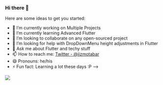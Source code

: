 ### Hi there 👋



Here are some ideas to get you started:

- 🔭 I’m currently working on Multiple Projects
- 🌱 I’m currently learning Advanced Flutter
- 👯 I’m looking to collaborate on any open-sourced project
- 🤔 I’m looking for help with DropDownMenu height adjustments in Flutter
- 💬 Ask me about Flutter and techy stuff
- 📫 How to reach me: [Twitter - @iizmotabar](twitter.com/iizmotabar)
- 😄 Pronouns: he/his
- ⚡ Fun fact: Learning a lot these days :P
-->


<img src="https://github-readme-stats.vercel.app/api?username=iizmotabar&&show_icons=true&title_color=ffffff&icon_color=bb2acf&text_color=daf7dc&bg_color=151515">
